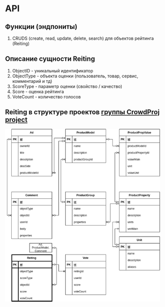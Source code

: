 # API

## Функции (эндпониты)

1. CRUDS (create, read, update, delete, search) для объектов рейтинга (Reiting)

## Описание сущности Reiting
1. ObjectID - уникальный идентификатор
2. ObjectType - объекта оценки (пользователь, товар, сервис, комментарий и тд)
3. ScoreType - параметр оценки (свойство / качество)
4. Score - оценка рейтинга
5. VoteCount - количество голосов

## Reiting в структуре проектов [группы CrowdProj project](https://github.com/crowdproj)
![Макет фронта](img/crowdproj-ER.png)